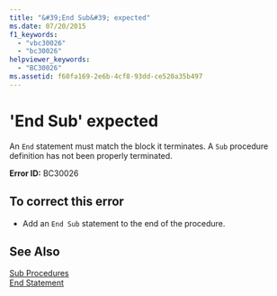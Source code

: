 ```yaml
---
title: "&#39;End Sub&#39; expected"
ms.date: 07/20/2015
f1_keywords: 
  - "vbc30026"
  - "bc30026"
helpviewer_keywords: 
  - "BC30026"
ms.assetid: f60fa169-2e6b-4cf8-93dd-ce520a35b497
---
```

# &#39;End Sub&#39; expected
An `End` statement must match the block it terminates. A `Sub` procedure definition has not been properly terminated.  
  
 **Error ID:** BC30026  
  
## To correct this error  
  
-   Add an `End Sub` statement to the end of the procedure.  
  
## See Also  
 [Sub Procedures](../../visual-basic/programming-guide/language-features/procedures/sub-procedures.md)  
 [End Statement](../../visual-basic/language-reference/statements/end-statement.md)
